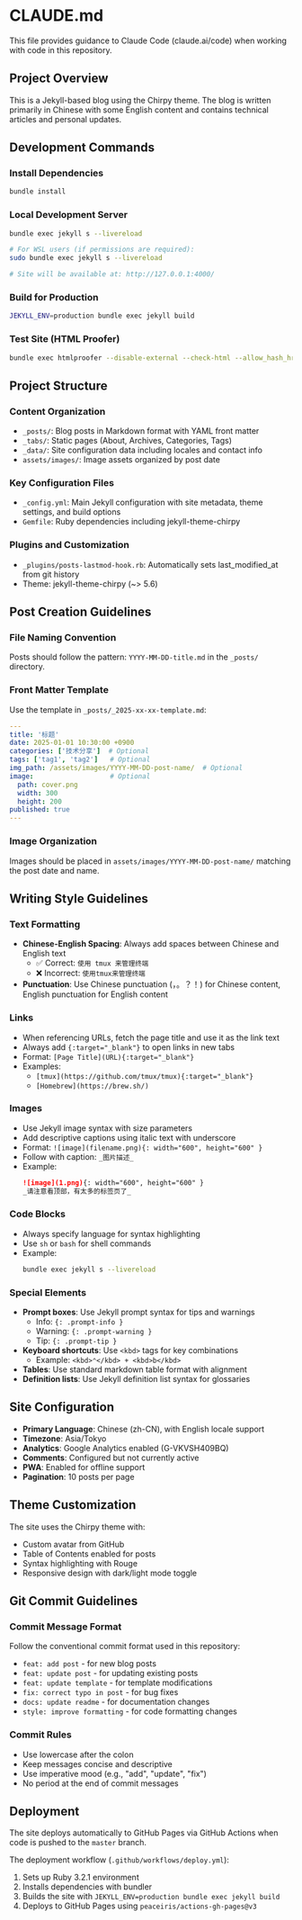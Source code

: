 # CLAUDE.md

This file provides guidance to Claude Code (claude.ai/code) when working with code in this repository.

## Project Overview

This is a Jekyll-based blog using the Chirpy theme. The blog is written primarily in Chinese with some English content and contains technical articles and personal updates.

## Development Commands

### Install Dependencies
```bash
bundle install
```

### Local Development Server
```bash
bundle exec jekyll s --livereload

# For WSL users (if permissions are required):
sudo bundle exec jekyll s --livereload

# Site will be available at: http://127.0.0.1:4000/
```

### Build for Production
```bash
JEKYLL_ENV=production bundle exec jekyll build
```

### Test Site (HTML Proofer)
```bash
bundle exec htmlproofer --disable-external --check-html --allow_hash_href _site
```

## Project Structure

### Content Organization
- `_posts/`: Blog posts in Markdown format with YAML front matter
- `_tabs/`: Static pages (About, Archives, Categories, Tags)
- `_data/`: Site configuration data including locales and contact info
- `assets/images/`: Image assets organized by post date

### Key Configuration Files
- `_config.yml`: Main Jekyll configuration with site metadata, theme settings, and build options
- `Gemfile`: Ruby dependencies including jekyll-theme-chirpy

### Plugins and Customization
- `_plugins/posts-lastmod-hook.rb`: Automatically sets last_modified_at from git history
- Theme: jekyll-theme-chirpy (~> 5.6)

## Post Creation Guidelines

### File Naming Convention
Posts should follow the pattern: `YYYY-MM-DD-title.md` in the `_posts/` directory.

### Front Matter Template
Use the template in `_posts/_2025-xx-xx-template.md`:
```yaml
---
title: '标题'
date: 2025-01-01 10:30:00 +0900
categories: ['技术分享']  # Optional
tags: ['tag1', 'tag2']   # Optional
img_path: /assets/images/YYYY-MM-DD-post-name/  # Optional
image:                   # Optional
  path: cover.png
  width: 300
  height: 200
published: true
---
```

### Image Organization
Images should be placed in `assets/images/YYYY-MM-DD-post-name/` matching the post date and name.

## Writing Style Guidelines

### Text Formatting
- **Chinese-English Spacing**: Always add spaces between Chinese and English text
  - ✅ Correct: `使用 tmux 来管理终端`
  - ❌ Incorrect: `使用tmux来管理终端`
- **Punctuation**: Use Chinese punctuation (，。？！) for Chinese content, English punctuation for English content

### Links
- When referencing URLs, fetch the page title and use it as the link text
- Always add `{:target="_blank"}` to open links in new tabs
- Format: `[Page Title](URL){:target="_blank"}`
- Examples:
  - `[tmux](https://github.com/tmux/tmux){:target="_blank"}`
  - `[Homebrew](https://brew.sh/)`

### Images
- Use Jekyll image syntax with size parameters
- Add descriptive captions using italic text with underscore
- Format: `![image](filename.png){: width="600", height="600" }`
- Follow with caption: `_图片描述_`
- Example:
  ```markdown
  ![image](1.png){: width="600", height="600" }
  _请注意看顶部，有太多的标签页了_
  ```

### Code Blocks
- Always specify language for syntax highlighting
- Use `sh` or `bash` for shell commands
- Example:
  ```sh
  bundle exec jekyll s --livereload
  ```

### Special Elements
- **Prompt boxes**: Use Jekyll prompt syntax for tips and warnings
  - Info: `{: .prompt-info }`
  - Warning: `{: .prompt-warning }`
  - Tip: `{: .prompt-tip }`
- **Keyboard shortcuts**: Use `<kbd>` tags for key combinations
  - Example: `<kbd>⌃</kbd> + <kbd>b</kbd>`
- **Tables**: Use standard markdown table format with alignment
- **Definition lists**: Use Jekyll definition list syntax for glossaries

## Site Configuration

- **Primary Language**: Chinese (zh-CN), with English locale support
- **Timezone**: Asia/Tokyo
- **Analytics**: Google Analytics enabled (G-VKVSH409BQ)
- **Comments**: Configured but not currently active
- **PWA**: Enabled for offline support
- **Pagination**: 10 posts per page

## Theme Customization

The site uses the Chirpy theme with:
- Custom avatar from GitHub
- Table of Contents enabled for posts
- Syntax highlighting with Rouge
- Responsive design with dark/light mode toggle

## Git Commit Guidelines

### Commit Message Format
Follow the conventional commit format used in this repository:

- `feat: add post` - for new blog posts
- `feat: update post` - for updating existing posts  
- `feat: update template` - for template modifications
- `fix: correct typo in post` - for bug fixes
- `docs: update readme` - for documentation changes
- `style: improve formatting` - for code formatting changes

### Commit Rules
- Use lowercase after the colon
- Keep messages concise and descriptive
- Use imperative mood (e.g., "add", "update", "fix")
- No period at the end of commit messages

## Deployment

The site deploys automatically to GitHub Pages via GitHub Actions when code is pushed to the `master` branch.

The deployment workflow (`.github/workflows/deploy.yml`):
1. Sets up Ruby 3.2.1 environment
2. Installs dependencies with bundler
3. Builds the site with `JEKYLL_ENV=production bundle exec jekyll build`
4. Deploys to GitHub Pages using `peaceiris/actions-gh-pages@v3`
